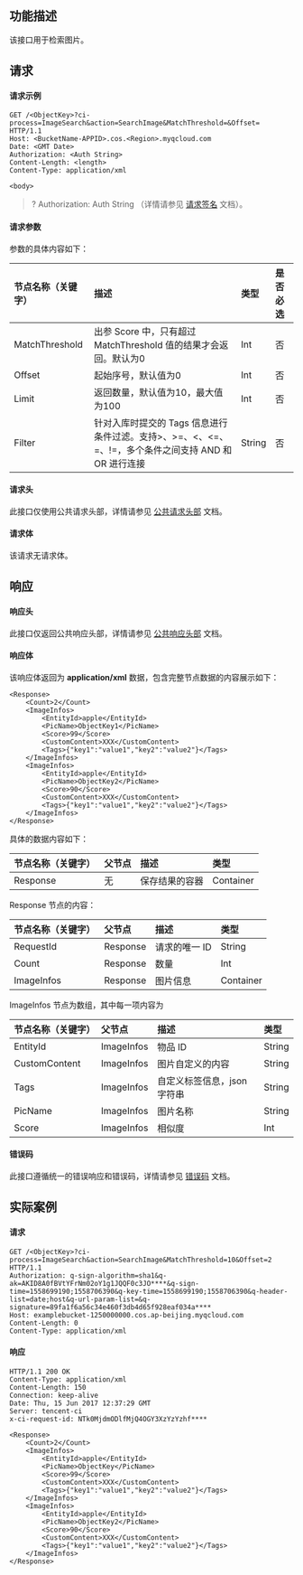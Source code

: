 ## 功能描述

该接口用于检索图片。

## 请求

#### 请求示例

```plaintext
GET /<ObjectKey>?ci-process=ImageSearch&action=SearchImage&MatchThreshold=&Offset= HTTP/1.1
Host: <BucketName-APPID>.cos.<Region>.myqcloud.com
Date: <GMT Date>
Authorization: <Auth String>
Content-Length: <length>
Content-Type: application/xml

<body>
```

>? Authorization: Auth String （详情请参见 [请求签名](https://intl.cloud.tencent.com/document/product/436/7778) 文档）。
>

#### 请求参数

参数的具体内容如下：

| 节点名称（关键字） | 描述                                                         | 类型   | 是否必选 |
| :----------------- | :----------------------------------------------------------- | :----- | :--- |
| MatchThreshold     | 出参 Score 中，只有超过 MatchThreshold 值的结果才会返回。默认为0 | Int    | 否   |
| Offset             | 起始序号，默认值为0                                          | Int    | 否   |
| Limit              | 返回数量，默认值为10，最大值为100                            | Int    | 否   |
| Filter             | 针对入库时提交的 Tags 信息进行条件过滤。支持>、>=、<、<=、=、!=，多个条件之间支持 AND 和 OR 进行连接 | String | 否   |



#### 请求头

此接口仅使用公共请求头部，详情请参见 [公共请求头部](https://intl.cloud.tencent.com/document/product/436/7728) 文档。


#### 请求体

该请求无请求体。


## 响应

#### 响应头

此接口仅返回公共响应头部，详情请参见 [公共响应头部](https://intl.cloud.tencent.com/document/product/436/7729) 文档。


#### 响应体

该响应体返回为 **application/xml** 数据，包含完整节点数据的内容展示如下：

```plaintext
<Response>
	<Count>2</Count>
	<ImageInfos>
		<EntityId>apple</EntityId>
		<PicName>ObjectKey1</PicName>
		<Score>99</Score>
		<CustomContent>XXX</CustomContent>
		<Tags>{"key1":"value1","key2":"value2"}</Tags>
	</ImageInfos>
	<ImageInfos>
		<EntityId>apple</EntityId>
		<PicName>ObjectKey2</PicName>
		<Score>90</Score>
		<CustomContent>XXX</CustomContent>
		<Tags>{"key1":"value1","key2":"value2"}</Tags>
	</ImageInfos>
</Response>
```

具体的数据内容如下：

| 节点名称（关键字） | 父节点 | 描述           | 类型      |
| :----------------- | :----- | :------------- | :-------- |
| Response           | 无     | 保存结果的容器 | Container |

Response 节点的内容：

| 节点名称（关键字） | 父节点   | 描述         | 类型      |
| :----------------- | :------- | :----------- | :-------- |
| RequestId          | Response | 请求的唯一 ID | String    |
| Count              | Response | 数量         | Int       |
| ImageInfos         | Response | 图片信息     | Container |

ImageInfos 节点为数组，其中每一项内容为

| 节点名称（关键字） | 父节点     | 描述                       | 类型   |
| :----------------- | :--------- | :------------------------- | :----- |
| EntityId           | ImageInfos | 物品 ID                     | String |
| CustomContent      | ImageInfos | 图片自定义的内容           | String |
| Tags               | ImageInfos | 自定义标签信息，json 字符串 | String |
| PicName            | ImageInfos | 图片名称                   | String |
| Score              | ImageInfos | 相似度                     | Int    |

#### 错误码

此接口遵循统一的错误响应和错误码，详情请参见 [错误码](https://intl.cloud.tencent.com/document/product/436/7730) 文档。

## 实际案例

#### 请求

```plaintext
GET /<ObjectKey>?ci-process=ImageSearch&action=SearchImage&MatchThreshold=10&Offset=2 HTTP/1.1
Authorization: q-sign-algorithm=sha1&q-ak=AKID8A0fBVtYFrNm02oY1g1JQQF0c3JO****&q-sign-time=1558699190;1558706390&q-key-time=1558699190;1558706390&q-header-list=date;host&q-url-param-list=&q-signature=89fa1f6a56c34e460f3db4d65f928eaf034a****
Host: examplebucket-1250000000.cos.ap-beijing.myqcloud.com
Content-Length: 0
Content-Type: application/xml
```

#### 响应

```plaintext
HTTP/1.1 200 OK
Content-Type: application/xml
Content-Length: 150
Connection: keep-alive
Date: Thu, 15 Jun 2017 12:37:29 GMT
Server: tencent-ci
x-ci-request-id: NTk0MjdmODlfMjQ4OGY3XzYzYzhf****

<Response>
	<Count>2</Count>
	<ImageInfos>
		<EntityId>apple</EntityId>
		<PicName>ObjectKey</PicName>
		<Score>99</Score>
		<CustomContent>XXX</CustomContent>
		<Tags>{"key1":"value1","key2":"value2"}</Tags>
	</ImageInfos>
	<ImageInfos>
		<EntityId>apple</EntityId>
		<PicName>ObjectKey2</PicName>
		<Score>90</Score>
		<CustomContent>XXX</CustomContent>
		<Tags>{"key1":"value1","key2":"value2"}</Tags>
	</ImageInfos>
</Response>
```
